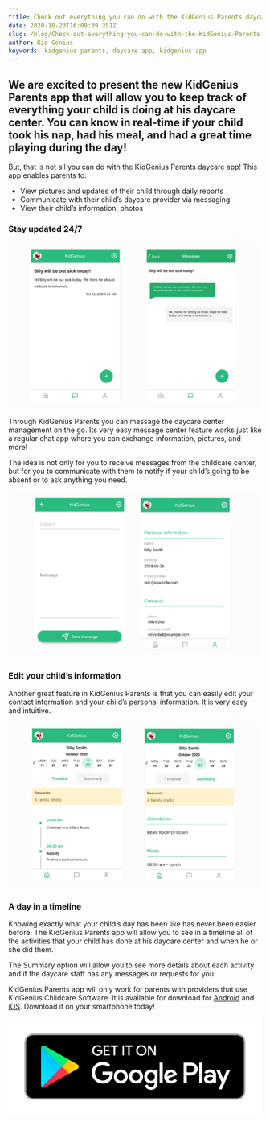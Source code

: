 ```yaml
---
title: Check out everything you can do with the KidGenius Parents daycare app!
date: 2020-10-23T16:08:39.351Z
slug: /blog/Check-out-everything-you-can-do-with-the-KidGenius-Parents-daycare-app
author: Kid Genius
keywords: kidgenius parents, daycare app, kidgenius app
---
```

## We are excited to present the new KidGenius Parents app that will allow you to keep track of everything your child is doing at his daycare center. You can know in real-time if your child took his nap, had his meal, and had a great time playing during the day!

But, that is not all you can do with the KidGenius Parents daycare app! This app enables parents to:

* View pictures and updates of their child through daily reports
* Communicate with their child’s daycare provider via messaging
* View their child’s information, photos

### Stay updated 24/7

![kidgenius parents messages](kidgenius-parents-messages.jpg "kidgenius parents messages")

Through KidGenius Parents you can message the daycare center management on the go. Its very easy message center feature works just like a regular chat app where you can exchange information, pictures, and more!

The idea is not only for you to receive messages from the childcare center, but for you to communicate with them to notify if your child’s going to be absent or to ask anything you need.

![kidgenius parents](kidgenius-parents-4.jpg "kidgenius parents")

### Edit your child’s information

Another great feature in KidGenius Parents is that you can easily edit your contact information and your child’s personal information. It is very easy and intuitive.

![kidgenius parents timeline](kidgenius-parents-timeline.jpg "kidgenius parents timeline")

### A day in a timeline

Knowing exactly what your child’s day has been like has never been easier before. The KidGenius Parents app will allow you to see in a timeline all of the activities that your child has done at his daycare center and when he or she did them.

The Summary option will allow you to see more details about each activity and if the daycare staff has any messages or requests for you.

KidGenius Parents app will only work for parents with providers that use KidGenius Childcare Software. It is available for download for [Android](https://play.google.com/store/apps/details?id=com.kidgenius.parents) and [iOS](https://apps.apple.com/ca/app/kidgenius-parents/id1489814256). Download it on your smartphone today!

[![Get Kidgenius Parents on Google Play](google-play-badge.png "Get Kidgenius Parents on Google Play")](https://play.google.com/store/apps/details?id=com.kidgenius.parents)